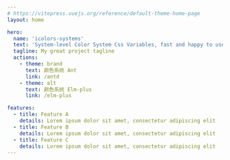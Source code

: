```yaml
---
# https://vitepress.vuejs.org/reference/default-theme-home-page
layout: home

hero:
  name: 'icolors-systems'
  text: 'System-level Color System Css Variables, fast and happy to use it'
  tagline: My great project tagline
  actions:
    - theme: brand
      text: 颜色系统 Ant
      link: /antd
    - theme: alt
      text: 颜色系统 Elm-plus
      link: /elm-plus

features:
  - title: Feature A
    details: Lorem ipsum dolor sit amet, consectetur adipiscing elit
  - title: Feature B
    details: Lorem ipsum dolor sit amet, consectetur adipiscing elit
  - title: Feature C
    details: Lorem ipsum dolor sit amet, consectetur adipiscing elit
---
```

